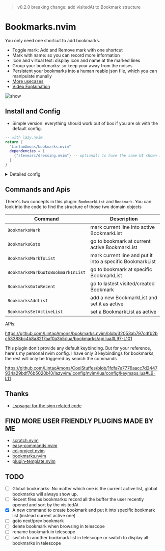 > v0.2.0 breaking change: add visitedAt to Bookmark structure

# Bookmarks.nvim

You only need one shortcut to add bookmarks.

- Toggle mark: Add and Remove mark with one shortcut
- Mark with name: so you can record more information
- Icon and virtual text: display icon and name at the marked lines
- Group your bookmarks: so keep your away from the noises
- Persistent your bookmarks into a human reable json file, which you can manipulate munally
- [More usecases](./usecases.md)
- [Video Explaination](https://www.youtube.com/watch?v=M6fncKXYw_Y)

![show](https://github.com/LintaoAmons/bookmarks.nvim/assets/95092244/82ff1c66-d8ee-4e0b-a1de-b6473ec4aa33)

## Install and Config

- Simple version: everything should work out of box if you are ok with the default config.

```lua
-- with lazy.nvim
return {
  "LintaoAmons/bookmarks.nvim"
  dependencies = {
    {"stevearc/dressing.nvim"} -- optional: to have the same UI shown in the GIF
  }
}
```

<details>
<summary>Detailed config</summary>
  
Right now we have only one config options

```lua
return { "LintaoAmons/bookmarks.nvim",
  config = function ()
    require("bookmarks").setup( {
      json_db_path = vim.fs.normalize(vim.fn.stdpath("config") .. "/bookmarks.db.json"),
    })
  end
}
```

</details>

## Commands and Apis

There's two concepts in this plugin: `BookmarkList` and `Bookmark`. You can look into the code to find the structure of those two domain objects

| Command                           | Description                                               |
|-----------------------------------|-----------------------------------------------------------|
| `BookmarksMark`                   | mark current line into active BookmarkList                |
| `BookmarksGoto`                   | go to bookmark at current active BookmarkList             |
| `BookmarksMarkToList`             | mark current line and put it into a specific BookmarkList |
| `BookmarksMarkGotoBookmarkInList` | go to bookmark at specific BookmarkList                   |
| `BookmarksGotoRecent`             | go to lastest visited/created Bookmark                    |
| `BookmarksAddList`                | add a new BookmarkList and set it as active               |
| `BookmarksSetActiveList`          | set a BookmarkList as active                              |

APIs:

https://github.com/LintaoAmons/bookmarks.nvim/blob/32053ab797cdfb2bc53388bc4b8a82f7aaf0a3b5/lua/bookmarks/api.lua#L97-L101

This plugin don't provide any default keybinding. But for your reference, here's my personal nvim config. I have only 3 keybindings for bookmarks, the rest will only be triggered by search the commands

https://github.com/LintaoAmons/CoolStuffes/blob/1fdfa7e7776aacc7d2447934a29bdf76b5020b10/lazyvim/.config/nvim/lua/config/keymaps.lua#L9-L11

## Thanks

- [Lspsaga: for the sign related code](https://github.com/nvimdev/lspsaga.nvim)

## FIND MORE USER FRIENDLY PLUGINS MADE BY ME

- [scratch.nvim](https://githqb.com/LintaoAmons/scratch.nvim)
- [easy-commands.nvim](https://github.com/LintaoAmons/easy-commands.nvim)
- [cd-project.nvim](https://github.com/LintaoAmons/cd-project.nvim)
- [bookmarks.nvim](https://github.com/LintaoAmons/bookmarks.nvim)
- [plugin-template.nvim](https://github.com/LintaoAmons/plugin-template.nvim)

## TODO

- [ ] Global bookmarks: No matter which one is the current active list, global bookmarks will always show up.
- [ ] Recent files as bookmarks: record all the buffer the user recently opened and sort by the visitedAt 
- [x] A new command to create bookmark and put it into specific bookmark list (instead current active one)
- [ ] goto next/prev bookmark
- [ ] delete bookmark when browsing in telescope
- [ ] rename bookmark in telescope
- [ ] switch to another bookmark list in telescope or switch to display all bookmarks in telescope
